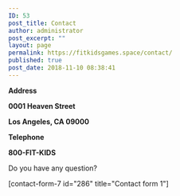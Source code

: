 ```yaml
---
ID: 53
post_title: Contact
author: administrator
post_excerpt: ""
layout: page
permalink: https://fitkidsgames.space/contact/
published: true
post_date: 2018-11-10 08:38:41
---
```

<!-- wp:columns -->
<div class="wp-block-columns has-2-columns"></div>
<!-- /wp:columns -->

<p><strong>Address</strong></p>
<p><strong>0001 Heaven Street</strong></p>
<p><strong>Los Angeles, CA 09000</strong></p>
<p><strong>Telephone</strong></p>
<p><strong>800-FIT-KIDS</strong></p>
<p>Do you have any question? </p>
<p>[contact-form-7 id="286" title="Contact form 1"]</p>
<p> </p>
<p> </p>

<!-- wp:columns -->
<div class="wp-block-columns has-2-columns"></div>
<!-- /wp:columns -->